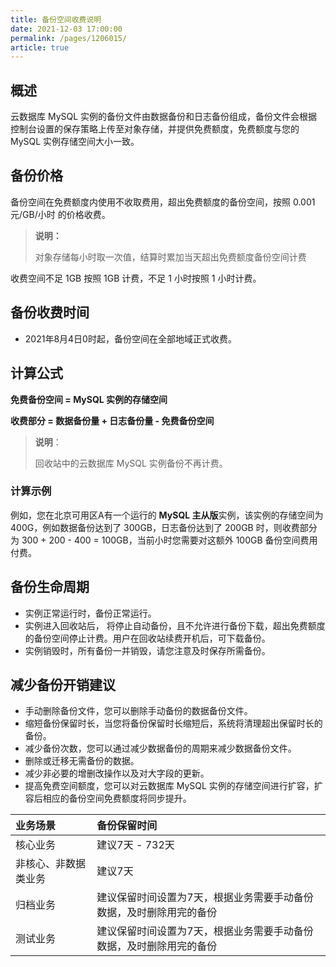 ```yaml
---
title: 备份空间收费说明
date: 2021-12-03 17:00:00
permalink: /pages/1206015/
article: true
---
```



## 概述

云数据库 MySQL 实例的备份文件由数据备份和日志备份组成，备份文件会根据控制台设置的保存策略上传至对象存储，并提供免费额度，免费额度与您的 MySQL 实例存储空间大小一致。

## 备份价格

备份空间在免费额度内使用不收取费用，超出免费额度的备份空间，按照 0.001元/GB/小时 的价格收费。

> **说明：**
>
> 对象存储每小时取一次值，结算时累加当天超出免费额度备份空间计费

收费空间不足 1GB 按照 1GB 计费，不足 1 小时按照 1 小时计费。

## 备份收费时间

- 2021年8月4日0时起，备份空间在全部地域正式收费。

## 计算公式

**免费备份空间 = MySQL 实例的存储空间**

**收费部分 = 数据备份量 + 日志备份量 - 免费备份空间**

> **说明**：
>
> 回收站中的云数据库 MySQL 实例备份不再计费。

### 计算示例

例如，您在北京可用区A有一个运行的 **MySQL 主从版**实例，该实例的存储空间为 400G，例如数据备份达到了 300GB，日志备份达到了 200GB 时，则收费部分为 300 + 200 - 400 = 100GB，当前小时您需要对这额外 100GB 备份空间费用付费。

## 备份生命周期

- 实例正常运行时，备份正常运行。
- 实例进入回收站后， 将停止自动备份，且不允许进行备份下载，超出免费额度的备份空间停止计费。用户在回收站续费开机后，可下载备份。
- 实例销毁时，所有备份一并销毁，请您注意及时保存所需备份。

## 减少备份开销建议

- 手动删除备份文件，您可以删除手动备份的数据备份文件。
- 缩短备份保留时长，当您将备份保留时长缩短后，系统将清理超出保留时长的备份。
- 减少备份次数，您可以通过减少数据备份的周期来减少数据备份文件。
- 删除或迁移无需备份的数据。
- 减少非必要的增删改操作以及对大字段的更新。
- 提高免费空间额度，您可以对云数据库 MySQL 实例的存储空间进行扩容，扩容后相应的备份空间免费额度将同步提升。

| 业务场景             | 备份保留时间                                                 |
| :------------------- | :----------------------------------------------------------- |
| 核心业务             | 建议7天 - 732天                                              |
| 非核心、非数据类业务 | 建议7天                                                      |
| 归档业务             | 建议保留时间设置为7天，根据业务需要手动备份数据，及时删除用完的备份 |
| 测试业务             | 建议保留时间设置为7天，根据业务需要手动备份数据，及时删除用完的备份 |
